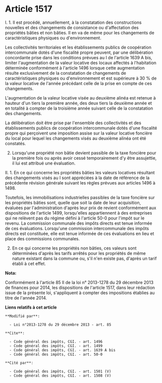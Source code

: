 # Article 1517

I. 1. Il est procédé, annuellement, à la constatation des constructions nouvelles et des changements de consistance ou
d'affectation des propriétés bâties et non bâties. Il en va de même pour les changements de caractéristiques physiques ou
d'environnement. 

Les collectivités territoriales et les établissements publics de coopération intercommunale dotés d'une fiscalité propre
peuvent, par une délibération concordante prise dans les conditions prévues au I de l'article 1639 A bis, limiter
l'augmentation de la valeur locative des locaux affectés à l'habitation déterminée conformément à l'article 1496 lorsque
cette augmentation résulte exclusivement de la constatation de changements de caractéristiques physiques ou d'environnement
et est supérieure à 30 % de la valeur locative de l'année précédant celle de la prise en compte de ces changements.

L'augmentation de la valeur locative visée au deuxième alinéa est retenue à hauteur d'un tiers la première année, des deux
tiers la deuxième année et en totalité à compter de la troisième année suivant celle de la constatation des changements. 

La délibération doit être prise par l'ensemble des collectivités et des établissements publics de coopération intercommunale
dotés d'une fiscalité propre qui perçoivent une imposition assise sur la valeur locative foncière du local pour lequel les
changements visés au deuxième alinéa ont été constatés. 

2. Lorsqu'une propriété non bâtie devient passible de la taxe foncière pour la première fois ou après avoir cessé
temporairement d'y être assujettie, il lui est attribué une évaluation. 

II. 1. En ce qui concerne les propriétés bâties les valeurs locatives résultant des changements visés au I sont appréciées à
la date de référence de la précédente révision générale suivant les règles prévues aux articles 1496 à 1498. 

Toutefois, les immobilisations industrielles passibles de la taxe foncière sur les propriétés bâties sont, quelle que soit la
date de leur acquisition, évaluées par l'administration d'après leur prix de revient conformément aux dispositions de
l'article 1499, lorsqu'elles appartiennent à des entreprises qui ne relèvent pas du régime défini à l'article 50-0 pour
l'impôt sur le revenu. La commission communale des impôts directs est tenue informée de ces évaluations. Lorsqu'une
commission intercommunale des impôts directs est constituée, elle est tenue informée de ces évaluations en lieu et place des
commissions communales. 

2. En ce qui concerne les propriétés non bâties, ces valeurs sont déterminées d'après les tarifs arrêtés pour les propriétés
de même nature existant dans la commune ou, s'il n'en existe pas, d'après un tarif établi à cet effet.

**Nota:**

Conformément à l'article 85 II de la loi n° 2013-1278 du 29 décembre 2013 de finances pour 2014, les dispositions de
l'article 1517, dans leur rédaction issue de la présente loi, s'appliquent à compter des impositions établies au titre de
l'année 2014.

**Liens relatifs à cet article**

	**Modifié par**:

	  - Loi n°2013-1278 du 29 décembre 2013 - art. 85

	**Cite**:

	  - Code général des impôts, CGI. - art. 1496
	  - Code général des impôts, CGI. - art. 1499
	  - Code général des impôts, CGI. - art. 1639 A bis
	  - Code général des impôts, CGI. - art. 50-0

	**Cité par**:

	  - Code général des impôts, CGI. - art. 1501 (V)
	  - Code général des impôts, CGI. - art. 1508 (V)
